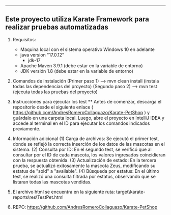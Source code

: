 --------------------------------------------------------------------------
Este proyecto utiliza Karate Framework para realizar pruebas automatizadas 
--------------------------------------------------------------------------

1. Requisitos:
    - Maquina local con el sistema operativo Windows 10 en adelante
    - java version "17.0.12"
        - jdk-17
    - Apache Maven 3.9.1 (debe estar en la variable de entorno)
    - JDK versión 1.8 (debe estar en la variable de entorno)

2. Comandos de instalación
   (Primer paso 1)  -->    mvn clean install   (instala todas las dependencias del proyecto)
   (Segundo paso 2) -->    mvn test            (ejecuta todas las pruebas del proyecto)


3. Instrucciones para ejecutar los test
   ** Antes de comenzar, descarga el repositorio desde el siguiente enlace ( https://github.com/AndresRomeroCollaguazo/Karate-PetShop ) y guárdalo en una carpeta local. Luego, abre el proyecto en IntelliJ IDEA y accede al terminal en el ID para ejecutar los comandos indicados previamente.

4. Información adicional
   (1)  Carga de archivos:         Se ejecutó el primer test, donde se reflejó la correcta inserción de los datos de las mascotas en el sistema.
   (2)  Consulta por ID:           En el segundo test, se verificó que al consultar por el ID de cada mascota, los valores ingresados coincidieran con la respuesta obtenida.
   (3)  Actualización de estado:  En la tercera prueba, se actualizó exitosamente la mascota Zeus, modificando su estatus de "sold" a "available".
   (4)  Búsqueda por estatus:  En el último test, se realizó una consulta filtrada por estatus, observando que se listaran todas las mascotas vendidas.

5. El archivo html se encuentra en la siguiente ruta: target\karate-reports\res\TestPet.html

6. REPO: https://github.com/AndresRomeroCollaguazo/Karate-PetShop


